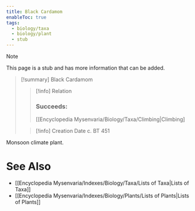 ```yaml
---
title: Black Cardamom
enableToc: true
tags:
  - biology/taxa
  - biology/plant
  - stub
---
```


> [!note]
> This page is a stub and has more information that can be added.

> [!summary] Black Cardamom
> > [!info] Relation
> > ### Succeeds:
> > [[Encyclopedia Mysenvaria/Biology/Taxa/Climbing|Climbing]
>
> > [!info] Creation Date
> > c. BT 451

Monsoon climate plant.

# See Also
- [[Encyclopedia Mysenvaria/Indexes/Biology/Taxa/Lists of Taxa|Lists of Taxa]]
- [[Encyclopedia Mysenvaria/Indexes/Biology/Plants/Lists of Plants|Lists of Plants]]
